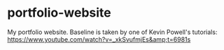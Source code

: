 # portfolio-website
My portfolio website. Baseline is taken by one of Kevin Powell's tutorials: https://www.youtube.com/watch?v=_xkSvufmjEs&amp;t=6981s
